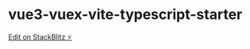 # vue3-vuex-vite-typescript-starter

[Edit on StackBlitz ⚡️](https://stackblitz.com/edit/vue3-vuex-vite-typescript-starter)